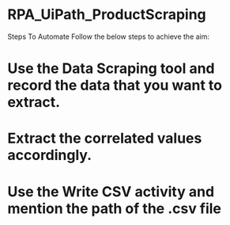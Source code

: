 # RPA_UiPath_ProductScraping

Steps To Automate
Follow the below steps to achieve the aim:

# Use the Data Scraping tool and record the data that you want to extract.
# Extract the correlated values accordingly.
# Use the Write CSV activity and mention the path of the .csv file
